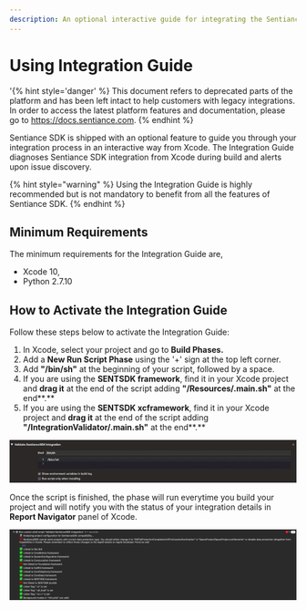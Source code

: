 ```yaml
---
description: An optional interactive guide for integrating the Sentiance SDK
---
```


# Using Integration Guide

'{% hint style='danger' %} This document refers to deprecated parts of the platform and has been left intact to help customers with legacy integrations. In order to access the latest platform features and documentation, please go to https://docs.sentiance.com. {% endhint %}

Sentiance SDK is shipped with an optional feature to guide you through your integration process in an interactive way from Xcode. The Integration Guide diagnoses Sentiance SDK integration from Xcode during build and alerts upon issue discovery.

{% hint style="warning" %}
&#x20;Using the Integration Guide is highly recommended but is not mandatory to benefit from all the features of Sentiance SDK.
{% endhint %}

## Minimum Requirements

The minimum requirements for the Integration Guide are,

* Xcode 10,
* Python 2.7.10

## How to Activate the Integration Guide

Follow these steps below to activate the Integration Guide:

1. In Xcode, select your project and go to **Build Phases.**
2. Add a **New Run Script Phase** using the '+' sign at the top left corner.
3. Add **"/bin/sh"** at the beginning of your script, followed by a space.
4. If you are using the **SENTSDK framework**, find it in your Xcode project and **drag it** at the end of the script adding **"/Resources/.main.sh"** at the end**.**
5. If you are using the **SENTSDK xcframework**, find it in your Xcode project and **drag it** at the end of the script adding **"/IntegrationValidator/.main.sh"** at the end**.**

![](../../../../.gitbook/assets/ezgif.com-crop-4.gif)



Once the script is finished, the phase will run everytime you build your project and will notify you with the status of your integration details in **Report Navigator** panel of Xcode.

![Make sure all validation steps are shown with checkmark.](<../../../../.gitbook/assets/Screen Shot 2019-07-29 at 2.23.30 PM.png>)



